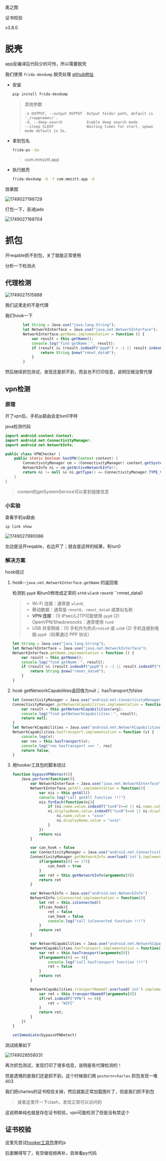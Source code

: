 美之图



证书校验

v3.8.0





# 脱壳

app反编译后代码少的可怜，所以需要脱壳



我们使用 `frida-dexdump` 脱壳处理 [github地址](https://github.com/hluwa/frida-dexdump)

- 安装

  ```bash
  pip install frida-dexdump
  ```

  > 其他参数
  >
  > ```
  > -o OUTPUT, --output OUTPUT  Output folder path, default is './<appname>/'.
  > -d, --deep-search           Enable deep search mode.
  > --sleep SLEEP               Waiting times for start, spawn mode default is 5s.
  > ```

- 拿到包名

  ```bash
  frida-ps -Ua
  ```

  > com.mmzztt.app

- 执行脱壳

  ```bash
  frida-dexdump -U -f com.mmzztt.app -d 
  ```



效果图

![1749027196729](C:\Users\mcr\AppData\Roaming\Typora\typora-user-images\1749027196729.png)

打包一下，丢进jadx

![1749027168704](C:\Users\mcr\AppData\Roaming\Typora\typora-user-images\1749027168704.png)





# 抓包

开reqable抓不到包，关了就能正常使用



分析一下检测点

## 代理检测

![1749027515888](assets/1749027515888.png)



我们这里走的不是代理

我们hook一下

```js
        let String = Java.use("java.lang.String");
        let NetworkInterface = Java.use("java.net.NetworkInterface");
        NetworkInterface.getName.implementation = function () {
            var result = this.getName();
            console.log("find getName：", result);
            if (result && (result.indexOf("ppp0") > -1 || result.indexOf("tun0") > -1)) {
                return String.$new("rmnet_data0");
            }
        }
```

然后继续抓包测试，发现还是抓不到，而且也不打印信息，说明压根没管代理



## vpn检测

### 原理

开了vpn后，手机ip路由会走tun0字样





java检测代码

```java
import android.content.Context;
import android.net.ConnectivityManager;
import android.net.NetworkInfo;

public class VPNChecker {
    public static boolean hasVPN(Context context) {
        ConnectivityManager cm = (ConnectivityManager) context.getSystemService(Context.CONNECTIVITY_SERVICE);
        NetworkInfo ni = cm.getActiveNetworkInfo();
        return ni != null && ni.getType() == ConnectivityManager.TYPE_VPN;
    }
}

```

> context的getSystemService可以拿到链接信息



### 小实验

查看手机ip路由 

```bash
ip link show
```

![1749027990086](assets/1749027990086.png)

左边是没开reqable，右边开了；就会是这样的结果，有tun0

### 解决方案

hook绕过



1. hook--`java.net.NetworkInterface.getName` 的返回值

   检测到 `ppp0` 和tun0修改成正常的 `eth0` `wlan0` `rmnet0` ``rmnet_data0` `

   > - Wi-Fi 连接：通常是 `wlan0`; 
   > - 移动数据：通常是 `rmnet0`、`rmnet_data0` 或类似名称
   > - **VPN 连接**：(1) IPsec/L2TP可能使用 `ppp0` (2) OpenVPN/Shadowsocks：通常使用 `tun0`
   > - USB 共享网络：(1) 手机作为热点`rndis0` 或 `usb0` (2) 手机连接到电脑 `ppp0`（如果通过 PPP 协议）

   ```js
   let String = Java.use("java.lang.String");
   let NetworkInterface = Java.use("java.net.NetworkInterface");
   NetworkInterface.getName.implementation = function () {
       var result = this.getName();
       console.log("find getName：", result);
       if (result && (result.indexOf("ppp0") > -1 || result.indexOf("tun0") > -1)) {
           return String.$new("rmnet_data0");
       }
   }
   ```

2. hook getNetworkCapabilities返回值为null； hasTransport为false

   ```js
   let ConnectivityManager = Java.use("android.net.ConnectivityManager");
   ConnectivityManager.getNetworkCapabilities.implementation = function (arg) {
       var result = this.getNetworkCapabilities(arg);
       console.log("find getNetworkCapabilities：", result);
       return null;
   }
   let NetworkCapabilities = Java.use("android.net.NetworkCapabilities");
   NetworkCapabilities.hasTransport.implementation = function (v) {
       console.log(v);
       var res = this.hasTransport(v);
       console.log("res hasTransport ==> ", res)
       return false;
   }
   ```



3. 用hooker工具包的脚本绕过

   ```js
   function bypassVPNDetect(){
       Java.perform(function(){
           var NetworkInterface = Java.use("java.net.NetworkInterface")
           NetworkInterface.getAll.implementation = function(){
               var nis = this.getAll()
               console.log("call getAll function !!!")
               nis.forEach(function(ni){
                   if (ni.name.value.indexOf("tun0")>=0 || ni.name.value.indexOf("ppp0")>=0 ||
                   ni.displayName.value.indexOf("tun0")>=0 || ni.displayName.value.indexOf("ppp0")>=0){
                       ni.name.value = "xxxx"
                       ni.displayName.value = "xxxx"
                   }
               })
               return nis
           }
   
           var can_hook = false
           var ConnectivityManager = Java.use("android.net.ConnectivityManager");
           ConnectivityManager.getNetworkInfo.overload('int').implementation = function(){
               if(arguments[0] == 17){
                   can_hook = true
               }
               var ret = this.getNetworkInfo(arguments[0])
               return ret
           }
   
           var NetworkInfo = Java.use("android.net.NetworkInfo")
           NetworkInfo.isConnected.implementation = function(){
               let ret = this.isConnected()
               if(can_hook){
                   ret = false
                   can_hook = false
                   console.log("call isConnected function !!!")
               }
               return ret
           }
   
           var NetworkCapabilities = Java.use("android.net.NetworkCapabilities")
           NetworkCapabilities.hasTransport.implementation = function(){
               var ret = this.hasTransport(arguments[0])
               if(arguments[0] == 4){
                   console.log("call hasTransport function !!!")
                   ret = false
               }
               return ret
           }
   
           NetworkCapabilities.transportNameOf.overload('int').implementation = function(){
               var ret = this.transportNameOf(arguments[0])
               if(ret.indexOf("VPN") >= 0){
                   ret = "WIFI"
               }
               return ret;
           }
       })
   }
   
   setImmediate(bypassVPNDetect)
   ```

   

测试结果如下



![1749028558031](assets/1749028558031.png)



再次抓包测试，发现打印了很多信息，说明是有代理检测的！



但是遗憾的是我们还是抓不到，这个时候我们用 `postern+charles` 抓包发现一堆403

我们把charles的证书校验关掉，然后就能正常加载图片了，但是我们抓不到包



> 或者这里开一下clash，发现正常可以访问的



这说明单纯也就是存在证书校验，vpn可能检测了但是没有禁这个



## 证书校验

这里先尝试[hooker工具包](https://github.com/CreditTone/hooker)里的js 







后面懒得写了，有空做视频再补，具体看py代码


